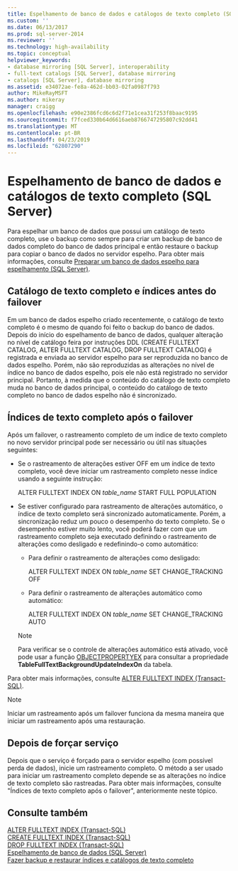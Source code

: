 ```yaml
---
title: Espelhamento de banco de dados e catálogos de texto completo (SQL Server) | Microsoft Docs
ms.custom: ''
ms.date: 06/13/2017
ms.prod: sql-server-2014
ms.reviewer: ''
ms.technology: high-availability
ms.topic: conceptual
helpviewer_keywords:
- database mirroring [SQL Server], interoperability
- full-text catalogs [SQL Server], database mirroring
- catalogs [SQL Server], database mirroring
ms.assetid: e34072ae-fe8a-462d-bb03-02fa0987f793
author: MikeRayMSFT
ms.author: mikeray
manager: craigg
ms.openlocfilehash: e90e2386fcd6c6d2f71e1cea31f253f8baac9195
ms.sourcegitcommit: f7fced330b64d6616aeb8766747295807c92dd41
ms.translationtype: MT
ms.contentlocale: pt-BR
ms.lasthandoff: 04/23/2019
ms.locfileid: "62807290"
---
```

# <a name="database-mirroring-and-full-text-catalogs-sql-server"></a>Espelhamento de banco de dados e catálogos de texto completo (SQL Server)
  Para espelhar um banco de dados que possui um catálogo de texto completo, use o backup como sempre para criar um backup de banco de dados completo do banco de dados principal e então restaure o backup para copiar o banco de dados no servidor espelho. Para obter mais informações, consulte [Preparar um banco de dados espelho para espelhamento &#40;SQL Server&#41;](prepare-a-mirror-database-for-mirroring-sql-server.md).  
  
## <a name="full-text-catalog-and-indexes-before-failover"></a>Catálogo de texto completo e índices antes do failover  
 Em um banco de dados espelho criado recentemente, o catálogo de texto completo é o mesmo de quando foi feito o backup do banco de dados. Depois do início do espelhamento de banco de dados, qualquer alteração no nível de catálogo feira por instruções DDL (CREATE FULLTEXT CATALOG, ALTER FULLTEXT CATALOG, DROP FULLTEXT CATALOG) é registrada e enviada ao servidor espelho para ser reproduzida no banco de dados espelho. Porém, não são reproduzidas as alterações no nível de índice no banco de dados espelho, pois ele não está registrado no servidor principal. Portanto, à medida que o conteúdo do catálogo de texto completo muda no banco de dados principal, o conteúdo do catálogo de texto completo no banco de dados espelho não é sincronizado.  
  
## <a name="full-text-indexes-after-failover"></a>Índices de texto completo após o failover  
 Após um failover, o rastreamento completo de um índice de texto completo no novo servidor principal pode ser necessário ou útil nas situações seguintes:  
  
-   Se o rastreamento de alterações estiver OFF em um índice de texto completo, você deve iniciar um rastreamento completo nesse índice usando a seguinte instrução:  
  
     ALTER FULLTEXT INDEX ON *table_name* START FULL POPULATION  
  
-   Se estiver configurado para rastreamento de alterações automático, o índice de texto completo será sincronizado automaticamente. Porém, a sincronização reduz um pouco o desempenho do texto completo. Se o desempenho estiver muito lento, você poderá fazer com que um rastreamento completo seja executado definindo o rastreamento de alterações como desligado e redefinindo-o como automático:  
  
    -   Para definir o rastreamento de alterações como desligado:  
  
         ALTER FULLTEXT INDEX ON *table_name* SET CHANGE_TRACKING OFF  
  
    -   Para definir o rastreamento de alterações automático como automático:  
  
         ALTER FULLTEXT INDEX ON *table_name* SET CHANGE_TRACKING AUTO  
  
    > [!NOTE]  
    >  Para verificar se o controle de alterações automático está ativado, você pode usar a função [OBJECTPROPERTYEX](/sql/t-sql/functions/objectproperty-transact-sql) para consultar a propriedade **TableFullTextBackgroundUpdateIndexOn** da tabela.  
  
 Para obter mais informações, consulte [ALTER FULLTEXT INDEX &#40;Transact-SQL&#41;](/sql/t-sql/statements/alter-fulltext-index-transact-sql).  
  
> [!NOTE]  
>  Iniciar um rastreamento após um failover funciona da mesma maneira que iniciar um rastreamento após uma restauração.  
  
## <a name="after-forcing-service"></a>Depois de forçar serviço  
 Depois que o serviço é forçado para o servidor espelho (com possível perda de dados), inicie um rastreamento completo. O método a ser usado para iniciar um rastreamento completo depende se as alterações no índice de texto completo são rastreadas. Para obter mais informações, consulte "Índices de texto completo após o failover", anteriormente neste tópico.  
  
## <a name="see-also"></a>Consulte também  
 [ALTER FULLTEXT INDEX &#40;Transact-SQL&#41;](/sql/t-sql/statements/alter-fulltext-index-transact-sql)   
 [CREATE FULLTEXT INDEX &#40;Transact-SQL&#41;](/sql/t-sql/statements/create-fulltext-index-transact-sql)   
 [DROP FULLTEXT INDEX &#40;Transact-SQL&#41;](/sql/t-sql/statements/drop-fulltext-index-transact-sql)   
 [Espelhamento de banco de dados &#40;SQL Server&#41;](database-mirroring-sql-server.md)   
 [Fazer backup e restaurar índices e catálogos de texto completo](../../relational-databases/indexes/indexes.md)  
  
  
